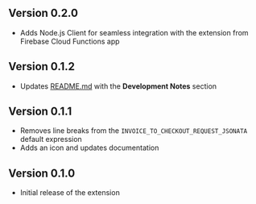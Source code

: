 ## Version 0.2.0
- Adds Node.js Client for seamless integration with the extension from Firebase Cloud Functions app

## Version 0.1.2
- Updates [README.md](README.md) with the **Development Notes** section

## Version 0.1.1
- Removes line breaks from the `INVOICE_TO_CHECKOUT_REQUEST_JSONATA` default expression
- Adds an icon and updates documentation

## Version 0.1.0
- Initial release of the extension
